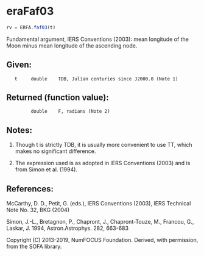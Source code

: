 # eraFaf03

```js
rv = ERFA.faf03(t)
```

Fundamental argument, IERS Conventions (2003):
mean longitude of the Moon minus mean longitude of the ascending
node.

## Given:
```
   t     double    TDB, Julian centuries since J2000.0 (Note 1)
```

## Returned (function value):
```
         double    F, radians (Note 2)
```

## Notes:

1) Though t is strictly TDB, it is usually more convenient to use
   TT, which makes no significant difference.

2) The expression used is as adopted in IERS Conventions (2003) and
   is from Simon et al. (1994).

## References:

   McCarthy, D. D., Petit, G. (eds.), IERS Conventions (2003),
   IERS Technical Note No. 32, BKG (2004)

   Simon, J.-L., Bretagnon, P., Chapront, J., Chapront-Touze, M.,
   Francou, G., Laskar, J. 1994, Astron.Astrophys. 282, 663-683

Copyright (C) 2013-2019, NumFOCUS Foundation.
Derived, with permission, from the SOFA library.

